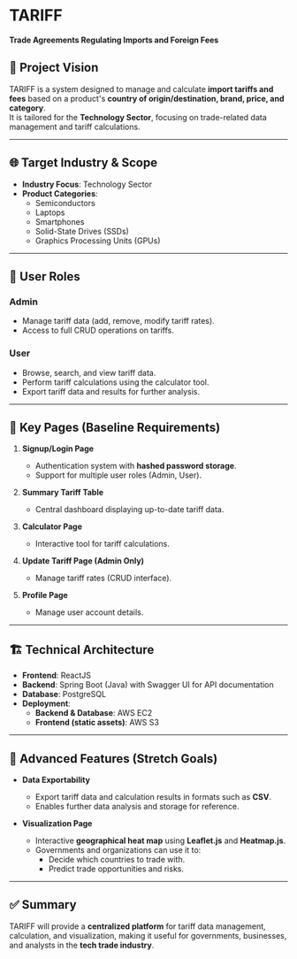 # TARIFF  
**Trade Agreements Regulating Imports and Foreign Fees**

## 📌 Project Vision  
TARIFF is a system designed to manage and calculate **import tariffs and fees** based on a product's **country of origin/destination, brand, price, and category**.  
It is tailored for the **Technology Sector**, focusing on trade-related data management and tariff calculations.  

---

## 🌐 Target Industry & Scope  
- **Industry Focus**: Technology Sector  
- **Product Categories**:  
  - Semiconductors  
  - Laptops  
  - Smartphones  
  - Solid-State Drives (SSDs)  
  - Graphics Processing Units (GPUs)  

---

## 👥 User Roles  

### **Admin**  
- Manage tariff data (add, remove, modify tariff rates).  
- Access to full CRUD operations on tariffs.  

### **User**  
- Browse, search, and view tariff data.  
- Perform tariff calculations using the calculator tool.  
- Export tariff data and results for further analysis.  

---

## 📄 Key Pages (Baseline Requirements)  

1. **Signup/Login Page**  
   - Authentication system with **hashed password storage**.  
   - Support for multiple user roles (Admin, User).  

2. **Summary Tariff Table**  
   - Central dashboard displaying up-to-date tariff data.  

3. **Calculator Page**  
   - Interactive tool for tariff calculations.  

4. **Update Tariff Page (Admin Only)**  
   - Manage tariff rates (CRUD interface).  

5. **Profile Page**  
   - Manage user account details.  

---

## 🏗️ Technical Architecture  

- **Frontend**: ReactJS  
- **Backend**: Spring Boot (Java) with Swagger UI for API documentation  
- **Database**: PostgreSQL  
- **Deployment**:  
  - **Backend & Database**: AWS EC2  
  - **Frontend (static assets)**: AWS S3  

---

## 🚀 Advanced Features (Stretch Goals)  

- **Data Exportability**  
  - Export tariff data and calculation results in formats such as **CSV**.  
  - Enables further data analysis and storage for reference.  

- **Visualization Page**  
  - Interactive **geographical heat map** using **Leaflet.js** and **Heatmap.js**.  
  - Governments and organizations can use it to:  
    - Decide which countries to trade with.  
    - Predict trade opportunities and risks.  

---

## ✅ Summary  
TARIFF will provide a **centralized platform** for tariff data management, calculation, and visualization, making it useful for governments, businesses, and analysts in the **tech trade industry**.  

